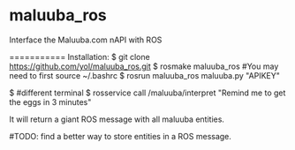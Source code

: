 maluuba_ros
===========

Interface the Maluuba.com nAPI with ROS

===========
Installation:
$ git clone https://github.com/yol/maluuba_ros.git
$ rosmake maluuba_ros #You may need to first source ~/.bashrc
$ rosrun maluuba_ros maluuba.py "APIKEY"

$ #different terminal
$ rosservice call /maluuba/interpret "Remind me to get the eggs in 3 minutes"

It will return a giant ROS message with all maluuba entities.

#TODO: find a better way to store entities in a ROS message.